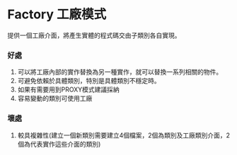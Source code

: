 # Factory 工廠模式
提供一個工廠介面，將產生實體的程式碼交由子類別各自實現。
### 好處
1. 可以將工廠內部的實作替換為另一種實作，就可以替換一系列相關的物件。
2. 可避免依賴於具體類別，特別是具體類別不穩定時。
3. 如果有需要用到PROXY模式建議採納
4. 容易變動的類別可使用工廠
### 壞處
1. 較具複雜性(建立一個新類別需要建立4個檔案，2個為類別及工廠類別介面，2個為代表實作這些介面的類別)



